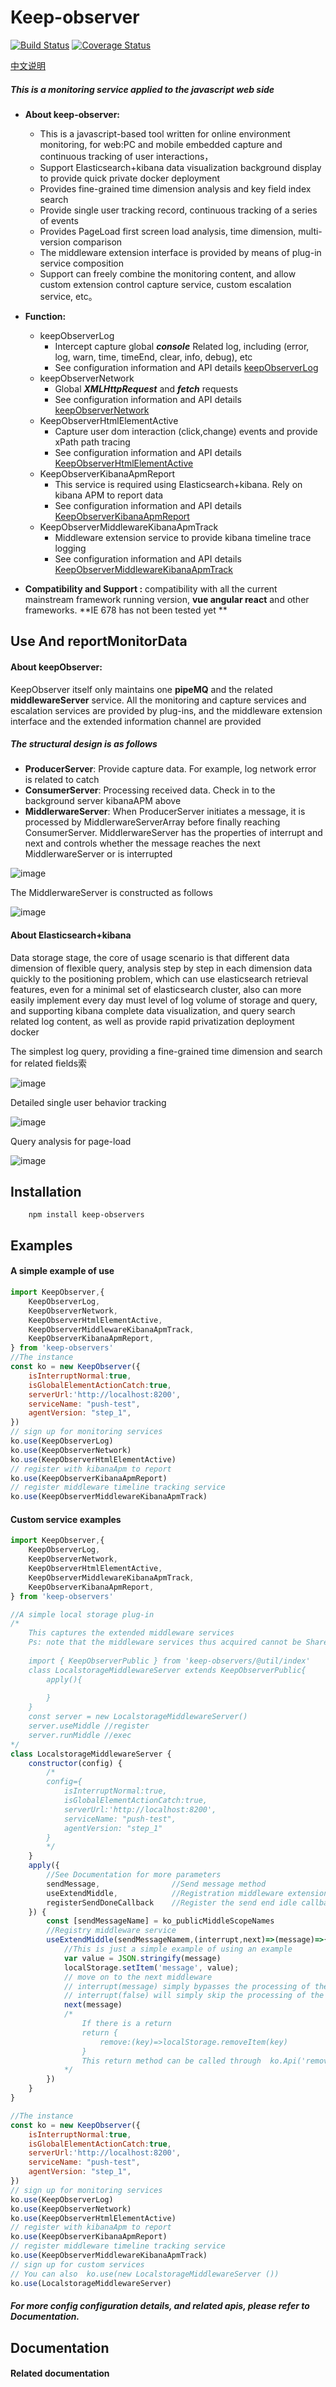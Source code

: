 # Keep-observer


[![Build Status](https://travis-ci.com/keep-observer/keepObserver.svg?branch=master)](https://travis-ci.com/keep-observer/keepObserver)
[![Coverage Status](https://coveralls.io/repos/github/keep-observer/keepObserver/badge.svg)](https://coveralls.io/github/keep-observer/keepObserver)

[中文说明](https://github.com/keep-observer/keepObserver/blob/master/README-cn.md)

##### **This is a monitoring service applied to the javascript web side** 

- **About keep-observer:**    
  - This is a javascript-based tool written for online environment monitoring, for web:PC and mobile embedded capture and continuous tracking of user interactions，
  - Support Elasticsearch+kibana data visualization background display to provide quick private docker deployment
  - Provides fine-grained time dimension analysis and key field index search
  - Provide single user tracking record, continuous tracking of a series of events
  - Provides PageLoad first screen load analysis, time dimension, multi-version comparison
  - The middleware extension interface is provided by means of plug-in service composition
  - Support can freely combine the monitoring content, and allow custom extension control capture service, custom escalation service, etc。
  
- **Function:**  
  - keepObserverLog
    - Intercept capture global ***console*** Related log, including (error, log, warn, time, timeEnd, clear, info, debug), etc
    - See configuration information and API details [keepObserverLog]()
  - keepObserverNetwork
    - Global ***XMLHttpRequest*** and ***fetch*** requests
    - See configuration information and API details [keepObserverNetwork]()
  - KeepObserverHtmlElementActive
    - Capture user dom interaction (click,change) events and provide xPath path tracing
    - See configuration information and API details [KeepObserverHtmlElementActive]()
  - KeepObserverKibanaApmReport
    - This service is required using Elasticsearch+kibana. Rely on kibana APM to report data 
    - See configuration information and API details [KeepObserverKibanaApmReport]()
  - KeepObserverMiddlewareKibanaApmTrack
    - Middleware extension service to provide kibana timeline trace logging
    - See configuration information and API details [KeepObserverMiddlewareKibanaApmTrack]()
    
- **Compatibility and Support :** compatibility with all the current mainstream framework running version, **vue angular react** and other frameworks. **IE 678 has not been tested yet **



## Use And reportMonitorData

#### 	About keepObserver:
KeepObserver itself only maintains one **pipeMQ** and the related **middlewareServer** service. All the monitoring and capture services and escalation services are provided by plug-ins, and the middleware extension interface and the extended information channel are provided
#####  The structural design is as follows
- **ProducerServer**:  Provide capture data. For example, log network error is related to catch
- **ConsumerServer**:  Processing received data. Check in to the background server kibanaAPM above
- **MiddlerwareServer**:   When ProducerServer initiates a message, it is processed by MiddlerwareServerArray before finally reaching ConsumerServer. MiddlerwareServer has the properties of interrupt and next and controls whether the message reaches the next MiddlerwareServer or is interrupted

![image](https://raw.githubusercontent.com/wangkai1995/img-lib/master/img/keepObserver.png)

The MiddlerwareServer is constructed as follows</br>

![image](https://raw.githubusercontent.com/wangkai1995/img-lib/master/img/keepObserver_middleService.png)

####  About Elasticsearch+kibana
Data storage stage, the core of usage scenario is that different data dimension of flexible query, analysis step by step in each dimension data quickly to the positioning problem, which can use elasticsearch retrieval features, even for a minimal set of elasticsearch cluster, also can more easily implement every day must level of log volume of storage and query, and supporting kibana complete data visualization, and query search related log content, as well as provide rapid privatization deployment docker

The simplest log query, providing a fine-grained time dimension and search for related fields索</br>

![image](https://raw.githubusercontent.com/wangkai1995/img-lib/master/img/kibana.jpg)</br>

Detailed single user behavior tracking</br>

![image](https://raw.githubusercontent.com/wangkai1995/img-lib/master/img/track.jpg)</br>

Query analysis for page-load</br>

![image](https://raw.githubusercontent.com/wangkai1995/img-lib/master/img/page-load.jpg)

## Installation

```
	npm install keep-observers
```



## Examples

#### 	A simple example of use

```javascript
import KeepObserver,{
    KeepObserverLog,
    KeepObserverNetwork,
    KeepObserverHtmlElementActive,
    KeepObserverMiddlewareKibanaApmTrack,
    KeepObserverKibanaApmReport,
} from 'keep-observers'
//The instance
const ko = new KeepObserver({ 
    isInterruptNormal:true,
    isGlobalElementActionCatch:true,
    serverUrl:'http://localhost:8200',
    serviceName: "push-test",
    agentVersion: "step_1",
})
// sign up for monitoring services
ko.use(KeepObserverLog)
ko.use(KeepObserverNetwork)
ko.use(KeepObserverHtmlElementActive)
// register with kibanaApm to report
ko.use(KeepObserverKibanaApmReport)
// register middleware timeline tracking service
ko.use(KeepObserverMiddlewareKibanaApmTrack)
```

#### Custom service examples

```javascript
import KeepObserver,{
    KeepObserverLog,
    KeepObserverNetwork,
    KeepObserverHtmlElementActive,
    KeepObserverMiddlewareKibanaApmTrack,
    KeepObserverKibanaApmReport,
} from 'keep-observers'

//A simple local storage plug-in
/*
    This captures the extended middleware services
    Ps: note that the middleware services thus acquired cannot be Shared with other plug-ins
    
    import { KeepObserverPublic } from 'keep-observers/@util/index'
    class LocalstorageMiddlewareServer extends KeepObserverPublic{
        apply(){
            
        }
    }
    const server = new LocalstorageMiddlewareServer()
    server.useMiddle //register
    server.runMiddle //exec
*/
class LocalstorageMiddlewareServer {
    constructor(config) {
        /*
        config={
            isInterruptNormal:true,
            isGlobalElementActionCatch:true,
            serverUrl:'http://localhost:8200',
            serviceName: "push-test",
            agentVersion: "step_1"
        }
        */
    }
    apply({
        //See Documentation for more parameters
        sendMessage,                //Send message method
        useExtendMiddle,            //Registration middleware extension, equivalent ko.usemiddle ()
        registerSendDoneCallback    //Register the send end idle callback
    }) {
        const [sendMessageName] = ko_publicMiddleScopeNames
        //Registry middleware service
        useExtendMiddle(sendMessageNamem,(interrupt,next)=>(message)=>{
            //This is just a simple example of using an example
            var value = JSON.stringify(message)
            localStorage.setItem('message', value);
            // move on to the next middleware
            // interrupt(message) simply bypasses the processing of the subordinate middleware and enters the kibanaApm escalation
            // interrupt(false) will simply skip the processing of the subordinate middleware and ignore the message
            next(message)
            /*
                If there is a return
                return {
                    remove:(key)=>localStorage.removeItem(key)
                }
                This return method can be called through  ko.Api('remove','message')
            */
        })
    }
}

//The instance
const ko = new KeepObserver({ 
    isInterruptNormal:true,
    isGlobalElementActionCatch:true,
    serverUrl:'http://localhost:8200',
    serviceName: "push-test",
    agentVersion: "step_1",
})
// sign up for monitoring services
ko.use(KeepObserverLog)
ko.use(KeepObserverNetwork)
ko.use(KeepObserverHtmlElementActive)
// register with kibanaApm to report
ko.use(KeepObserverKibanaApmReport)
// register middleware timeline tracking service
ko.use(KeepObserverMiddlewareKibanaApmTrack)
// sign up for custom services
// You can also  ko.use(new LocalstorageMiddlewareServer ())
ko.use(LocalstorageMiddlewareServer)
```
##### 	For more config configuration details, and related apis, please refer to Documentation.



## Documentation

#### 	Related documentation

